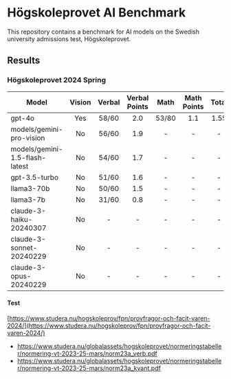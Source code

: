 # Högskoleprovet AI Benchmark

This repository contains a benchmark for AI models on the Swedish university admissions test, Högskoleprovet.

## Results

### Högskoleprovet 2024 Spring

| Model                          | Vision | Verbal | Verbal Points | Math  | Math Points | Total |
| ------------------------------ | :----: | :----: | :-----------: | :---: | :---------: | :---: |
| gpt-4o                         |  Yes   | 58/60  |      2.0      | 53/80 |     1.1     | 1.55  |
| models/gemini-pro-vision       |   No   | 56/60  |      1.9      |   -   |      -      |   -   |
| models/gemini-1.5-flash-latest |   No   | 54/60  |      1.7      |   -   |      -      |   -   |
| gpt-3.5-turbo                  |   No   | 51/60  |      1.6      |   -   |      -      |   -   |
| llama3-70b                     |   No   | 50/60  |      1.5      |   -   |      -      |   -   |
| llama3-7b                      |   No   | 31/60  |      0.8      |   -   |      -      |   -   |
| claude-3-haiku-20240307        |   No   |   -    |       -       |   -   |      -      |   -   |
| claude-3-sonnet-20240229       |   No   |   -    |       -       |   -   |      -      |   -   |
| claude-3-opus-20240229         |   No   |   -    |       -       |   -   |      -      |   -   |

#### Test

[https://www.studera.nu/hogskoleprov/fpn/provfragor-och-facit-varen-2024/](https://www.studera.nu/hogskoleprov/fpn/provfragor-och-facit-varen-2024/)

- https://www.studera.nu/globalassets/hogskoleprovet/normeringstabeller/normering-vt-2023-25-mars/norm23a_verb.pdf
- https://www.studera.nu/globalassets/hogskoleprovet/normeringstabeller/normering-vt-2023-25-mars/norm23a_kvant.pdf
